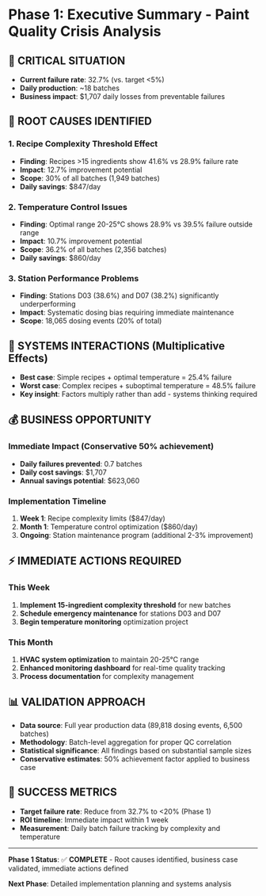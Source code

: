 # Phase 1: Executive Summary - Paint Quality Crisis Analysis

## 🚨 CRITICAL SITUATION
- **Current failure rate**: 32.7% (vs. target <5%)
- **Daily production**: ~18 batches
- **Business impact**: $1,707 daily losses from preventable failures

## 🎯 ROOT CAUSES IDENTIFIED

### 1. Recipe Complexity Threshold Effect
- **Finding**: Recipes >15 ingredients show 41.6% vs 28.9% failure rate
- **Impact**: 12.7% improvement potential
- **Scope**: 30% of all batches (1,949 batches)
- **Daily savings**: $847/day

### 2. Temperature Control Issues  
- **Finding**: Optimal range 20-25°C shows 28.9% vs 39.5% failure outside range
- **Impact**: 10.7% improvement potential
- **Scope**: 36.2% of all batches (2,356 batches)
- **Daily savings**: $860/day

### 3. Station Performance Problems
- **Finding**: Stations D03 (38.6%) and D07 (38.2%) significantly underperforming
- **Impact**: Systematic dosing bias requiring immediate maintenance
- **Scope**: 18,065 dosing events (20% of total)

## 🔄 SYSTEMS INTERACTIONS (Multiplicative Effects)
- **Best case**: Simple recipes + optimal temperature = 25.4% failure
- **Worst case**: Complex recipes + suboptimal temperature = 48.5% failure
- **Key insight**: Factors multiply rather than add - systems thinking required

## 💰 BUSINESS OPPORTUNITY

### Immediate Impact (Conservative 50% achievement)
- **Daily failures prevented**: 0.7 batches
- **Daily cost savings**: $1,707
- **Annual savings potential**: $623,060

### Implementation Timeline
1. **Week 1**: Recipe complexity limits ($847/day)
2. **Month 1**: Temperature control optimization ($860/day)  
3. **Ongoing**: Station maintenance program (additional 2-3% improvement)

## ⚡ IMMEDIATE ACTIONS REQUIRED

### This Week
1. **Implement 15-ingredient complexity threshold** for new batches
2. **Schedule emergency maintenance** for stations D03 and D07
3. **Begin temperature monitoring** optimization project

### This Month
1. **HVAC system optimization** to maintain 20-25°C range
2. **Enhanced monitoring dashboard** for real-time quality tracking
3. **Process documentation** for complexity management

## 📊 VALIDATION APPROACH
- **Data source**: Full year production data (89,818 dosing events, 6,500 batches)
- **Methodology**: Batch-level aggregation for proper QC correlation
- **Statistical significance**: All findings based on substantial sample sizes
- **Conservative estimates**: 50% achievement factor applied to business case

## 🎯 SUCCESS METRICS
- **Target failure rate**: Reduce from 32.7% to <20% (Phase 1)
- **ROI timeline**: Immediate impact within 1 week
- **Measurement**: Daily batch failure tracking by complexity and temperature

---

**Phase 1 Status**: ✅ **COMPLETE** - Root causes identified, business case validated, immediate actions defined

**Next Phase**: Detailed implementation planning and systems analysis
